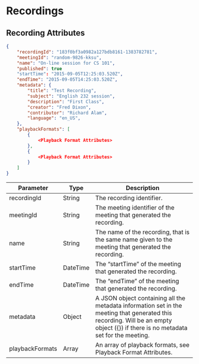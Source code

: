 # Recordings

## Recording Attributes


```json
{
    "recordingId": "183f0bf3a0982a127bdb8161-1383782781",
    "meetingId": "random-9826-kksu",
    "name": "On-line session for CS 101",
    "published": true
    "startTime": "2015-09-05T12:25:03.520Z",
    "endTime": "2015-09-05T14:25:03.520Z",
    "metadata": {
        "title": "Test Recording",
        "subject": "English 232 session",
        "description": "First Class",
        "creator": "Fred Dixon",
        "contributor": "Richard Alam",
        "language": "en_US",
    },
    "playbackFormats": [
        {
            <Playback Format Attributes>
        },
        {
            <Playback Format Attributes>
        }
    ]
}
```

Parameter       | Type     | Description
--------------- | -------- | -----------
recordingId     | String   | The recording identifier.
meetingId       | String   | The meeting identifier of the meeting that generated the recording.
name            | String   | The name of the recording, that is the same name given to the meeting that generated the recording.
startTime       | DateTime | The “startTime” of the meeting that generated the recording.
endTime         | DateTime | The “endTime” of the meeting that generated the recording.
metadata        | Object   | A JSON object containing all the metadata information set in the meeting that generated this recording. Will be an empty object ({}) if there is no metadata set for the meeting.
playbackFormats | Array    | An array of playback formats, see Playback Format Attributes.
